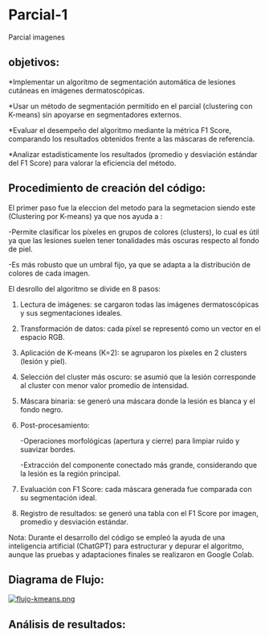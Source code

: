# Parcial-1
Parcial imagenes
## objetivos:

*Implementar un algoritmo de segmentación automática de lesiones cutáneas en imágenes dermatoscópicas.

*Usar un método de segmentación permitido en el parcial (clustering con K-means) sin apoyarse en segmentadores externos.

*Evaluar el desempeño del algoritmo mediante la métrica F1 Score, comparando los resultados obtenidos frente a las máscaras de referencia.

*Analizar estadísticamente los resultados (promedio y desviación estándar del F1 Score) para valorar la eficiencia del método.

## Procedimiento de creación del código:

El primer paso fue la eleccion del metodo para la segmetacion siendo este (Clustering por K-means) ya que nos ayuda a :

-Permite clasificar los píxeles en grupos de colores (clusters), lo cual es útil ya que las lesiones suelen tener tonalidades más oscuras respecto al fondo de piel.

-Es más robusto que un umbral fijo, ya que se adapta a la distribución de colores de cada imagen.

El desrollo del algoritmo se divide en 8 pasos:

1) Lectura de imágenes: se cargaron todas las imágenes dermatoscópicas y sus segmentaciones ideales.

2) Transformación de datos: cada píxel se representó como un vector en el espacio RGB.

3) Aplicación de K-means (K=2): se agruparon los píxeles en 2 clusters (lesión y piel).

4) Selección del cluster más oscuro: se asumió que la lesión corresponde al cluster con menor valor promedio de intensidad.

5) Máscara binaria: se generó una máscara donde la lesión es blanca y el fondo negro.

6) Post-procesamiento:

    -Operaciones morfológicas (apertura y cierre) para limpiar ruido y suavizar bordes.

    -Extracción del componente conectado más grande, considerando que la lesión es la región principal.

7) Evaluación con F1 Score: cada máscara generada fue comparada con su segmentación ideal.

8) Registro de resultados: se generó una tabla con el F1 Score por imagen, promedio y desviación estándar.

Nota: Durante el desarrollo del código se empleó la ayuda de una inteligencia artificial (ChatGPT) para estructurar y depurar el algoritmo, aunque las pruebas y adaptaciones finales se realizaron en Google Colab.

## Diagrama de Flujo:

[![flujo-kmeans.png](https://i.postimg.cc/BnzK3M4p/flujo-kmeans.png)](https://postimg.cc/5Xw0q5HQ)


## Análisis de resultados:


